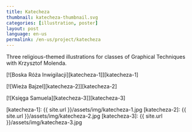 ```yaml
---
title: Katecheza
thumbnail: katecheza-thumbnail.svg
categories: [illustration, poster]
layout: post
language: en-us
permalink: /en-us/project/katecheza
---
```


Three religious-themed illustrations for classes of Graphical Techniques with Krzysztof Molenda.

[![Boska Róża Inwigilacji][katecheza-1]][katecheza-1]

[![Wieża Bajzel][katecheza-2]][katecheza-2]

[![Księga Samuela][katecheza-3]][katecheza-3]

[katecheza-1]: {{ site.url }}/assets/img/katecheza-1.jpg
[katecheza-2]: {{ site.url }}/assets/img/katecheza-2.jpg
[katecheza-3]: {{ site.url }}/assets/img/katecheza-3.jpg
